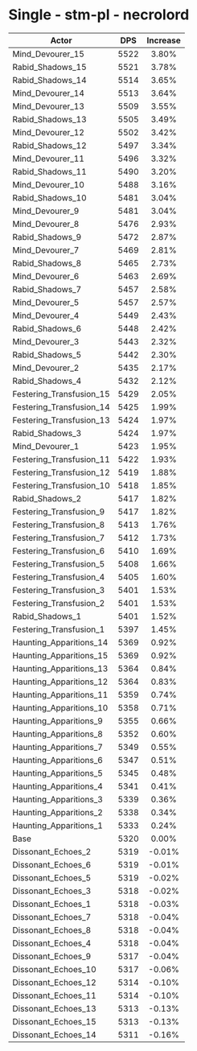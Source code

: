 # Single - stm-pl - necrolord
| Actor | DPS | Increase |
|---|:---:|:---:|
|Mind_Devourer_15|5522|3.80%|
|Rabid_Shadows_15|5521|3.78%|
|Rabid_Shadows_14|5514|3.65%|
|Mind_Devourer_14|5513|3.64%|
|Mind_Devourer_13|5509|3.55%|
|Rabid_Shadows_13|5505|3.49%|
|Mind_Devourer_12|5502|3.42%|
|Rabid_Shadows_12|5497|3.34%|
|Mind_Devourer_11|5496|3.32%|
|Rabid_Shadows_11|5490|3.20%|
|Mind_Devourer_10|5488|3.16%|
|Rabid_Shadows_10|5481|3.04%|
|Mind_Devourer_9|5481|3.04%|
|Mind_Devourer_8|5476|2.93%|
|Rabid_Shadows_9|5472|2.87%|
|Mind_Devourer_7|5469|2.81%|
|Rabid_Shadows_8|5465|2.73%|
|Mind_Devourer_6|5463|2.69%|
|Rabid_Shadows_7|5457|2.58%|
|Mind_Devourer_5|5457|2.57%|
|Mind_Devourer_4|5449|2.43%|
|Rabid_Shadows_6|5448|2.42%|
|Mind_Devourer_3|5443|2.32%|
|Rabid_Shadows_5|5442|2.30%|
|Mind_Devourer_2|5435|2.17%|
|Rabid_Shadows_4|5432|2.12%|
|Festering_Transfusion_15|5429|2.05%|
|Festering_Transfusion_14|5425|1.99%|
|Festering_Transfusion_13|5424|1.97%|
|Rabid_Shadows_3|5424|1.97%|
|Mind_Devourer_1|5423|1.95%|
|Festering_Transfusion_11|5422|1.93%|
|Festering_Transfusion_12|5419|1.88%|
|Festering_Transfusion_10|5418|1.85%|
|Rabid_Shadows_2|5417|1.82%|
|Festering_Transfusion_9|5417|1.82%|
|Festering_Transfusion_8|5413|1.76%|
|Festering_Transfusion_7|5412|1.73%|
|Festering_Transfusion_6|5410|1.69%|
|Festering_Transfusion_5|5408|1.66%|
|Festering_Transfusion_4|5405|1.60%|
|Festering_Transfusion_3|5401|1.53%|
|Festering_Transfusion_2|5401|1.53%|
|Rabid_Shadows_1|5401|1.52%|
|Festering_Transfusion_1|5397|1.45%|
|Haunting_Apparitions_14|5369|0.92%|
|Haunting_Apparitions_15|5369|0.92%|
|Haunting_Apparitions_13|5364|0.84%|
|Haunting_Apparitions_12|5364|0.83%|
|Haunting_Apparitions_11|5359|0.74%|
|Haunting_Apparitions_10|5358|0.71%|
|Haunting_Apparitions_9|5355|0.66%|
|Haunting_Apparitions_8|5352|0.60%|
|Haunting_Apparitions_7|5349|0.55%|
|Haunting_Apparitions_6|5347|0.51%|
|Haunting_Apparitions_5|5345|0.48%|
|Haunting_Apparitions_4|5341|0.41%|
|Haunting_Apparitions_3|5339|0.36%|
|Haunting_Apparitions_2|5338|0.34%|
|Haunting_Apparitions_1|5333|0.24%|
|Base|5320|0.00%|
|Dissonant_Echoes_2|5319|-0.01%|
|Dissonant_Echoes_6|5319|-0.01%|
|Dissonant_Echoes_5|5319|-0.02%|
|Dissonant_Echoes_3|5318|-0.02%|
|Dissonant_Echoes_1|5318|-0.03%|
|Dissonant_Echoes_7|5318|-0.04%|
|Dissonant_Echoes_8|5318|-0.04%|
|Dissonant_Echoes_4|5318|-0.04%|
|Dissonant_Echoes_9|5317|-0.04%|
|Dissonant_Echoes_10|5317|-0.06%|
|Dissonant_Echoes_12|5314|-0.10%|
|Dissonant_Echoes_11|5314|-0.10%|
|Dissonant_Echoes_13|5313|-0.13%|
|Dissonant_Echoes_15|5313|-0.13%|
|Dissonant_Echoes_14|5311|-0.16%|
